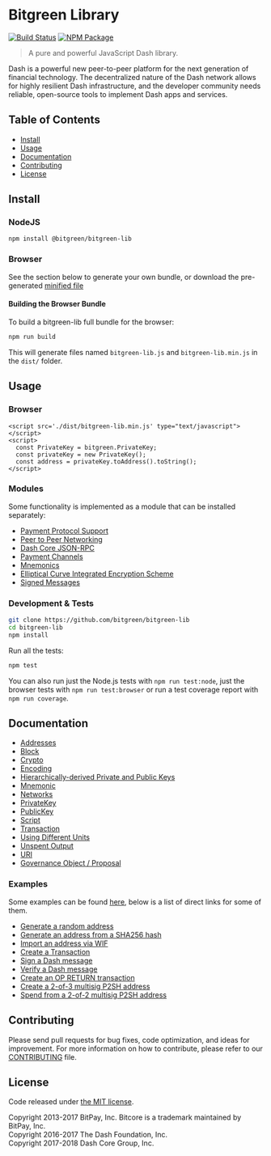 # Bitgreen Library

[![Build Status](https://img.shields.io/travis/bitgreen/bitgreen-lib.svg?branch=master)](https://travis-ci.org/bitgreen/bitgreen-lib)
[![NPM Package](https://img.shields.io/npm/v/@bitgreen/bitgreen-lib.svg)](https://www.npmjs.org/package/@bitgreen/bitgreen-lib)

> A pure and powerful JavaScript Dash library.

Dash is a powerful new peer-to-peer platform for the next generation of financial technology. The decentralized nature of the Dash network allows for highly resilient Dash infrastructure, and the developer community needs reliable, open-source tools to implement Dash apps and services.

## Table of Contents
- [Install](#install)
- [Usage](#usage)
- [Documentation](#documentation)
- [Contributing](#contributing)
- [License](#license)

## Install

### NodeJS

```
npm install @bitgreen/bitgreen-lib
```

### Browser

See the section below to generate your own bundle, or download the pre-generated [minified file](dist/bitgreen-lib.min.js)

#### Building the Browser Bundle

To build a bitgreen-lib full bundle for the browser:

```sh
npm run build
```

This will generate files named `bitgreen-lib.js` and `bitgreen-lib.min.js` in the `dist/` folder.

## Usage

### Browser

```
<script src='./dist/bitgreen-lib.min.js' type="text/javascript"></script>
<script>
  const PrivateKey = bitgreen.PrivateKey;
  const privateKey = new PrivateKey();
  const address = privateKey.toAddress().toString();
</script>
```

### Modules

Some functionality is implemented as a module that can be installed separately:

* [Payment Protocol Support](https://github.com/bitgreen/bitgreen-payment-protocol)
* [Peer to Peer Networking](https://github.com/bitgreen/bitgreen-p2p)
* [Dash Core JSON-RPC](https://github.com/bitgreen/bitgreend-rpc)
* [Payment Channels](https://github.com/bitgreen/bitgreen-channel)
* [Mnemonics](https://github.com/bitgreen/bitgreen-mnemonic)
* [Elliptical Curve Integrated Encryption Scheme](https://github.com/bitgreen/bitcore-ecies-dash)
* [Signed Messages](https://github.com/bitgreen/bitcore-message-dash)

### Development & Tests

```sh
git clone https://github.com/bitgreen/bitgreen-lib
cd bitgreen-lib
npm install
```

Run all the tests:

```sh
npm test
```

You can also run just the Node.js tests with `npm run test:node`, just the browser tests with `npm run test:browser` or run a test coverage report with `npm run coverage`.

## Documentation

* [Addresses](docs/address.md)
* [Block](docs/block.md)
* [Crypto](docs/crypto.md)
* [Encoding](docs/encoding.md)
* [Hierarchically-derived Private and Public Keys](docs/hierarchical.md)
* [Mnemonic](docs/mnemonic.md)
* [Networks](docs/networks.md)
* [PrivateKey](docs/privatekey.md)
* [PublicKey](docs/publickey.md)
* [Script](docs/script.md)
* [Transaction](docs/transaction.md)
* [Using Different Units](docs/unit.md)
* [Unspent Output](docs/unspentoutput.md)
* [URI](docs/uri.md)
* [Governance Object / Proposal](docs/govobject/govobject.md)

### Examples

Some examples can be found [here](docs/examples.md), below is a list of direct links for some of them.

* [Generate a random address](docs/examples.md#generate-a-random-address)
* [Generate an address from a SHA256 hash](docs/examples.md#generate-a-address-from-a-sha256-hash)
* [Import an address via WIF](docs/examples.md#import-an-address-via-wif)
* [Create a Transaction](docs/examples.md#create-a-transaction)
* [Sign a Dash message](docs/examples.md#sign-a-bitcoin-message)
* [Verify a Dash message](docs/examples.md#verify-a-bitcoin-message)
* [Create an OP RETURN transaction](docs/examples.md#create-an-op-return-transaction)
* [Create a 2-of-3 multisig P2SH address](docs/examples.md#create-a-2-of-3-multisig-p2sh-address)
* [Spend from a 2-of-2 multisig P2SH address](docs/examples.md#spend-from-a-2-of-2-multisig-p2sh-address)

## Contributing

Please send pull requests for bug fixes, code optimization, and ideas for improvement. For more information on how to contribute, please refer to our [CONTRIBUTING](https://github.com/bitgreen/bitgreen-lib/blob/master/CONTRIBUTING.md) file.

## License

Code released under [the MIT license](LICENSE).

Copyright 2013-2017 BitPay, Inc. Bitcore is a trademark maintained by BitPay, Inc.  
Copyright 2016-2017 The Dash Foundation, Inc.  
Copyright 2017-2018 Dash Core Group, Inc.  
